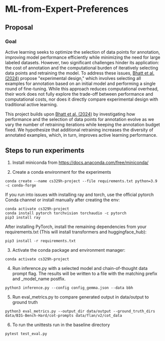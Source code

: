 # ML-from-Expert-Preferences

## Proposal

### Goal
Active learning seeks to optimize the selection of data points for annotation, improving model performance efficiently while minimizing the need for large labeled datasets. However, two significant challenges hinder its application: the cost of annotation and the computational burden of iteratively selecting data points and retraining the model. To address these issues, [Bhatt et al. (2024)](https://arxiv.org/abs/2401.06692v3) propose "experimental design," which involves selecting all examples for annotation based on an initial model and performing a single round of fine-tuning. While this approach reduces computational overhead, their work does not fully explore the trade-off between performance and computational costs, nor does it directly compare experimental design with traditional active learning.

This project builds upon [Bhatt et al. (2024)](https://arxiv.org/abs/2401.06692v3) by investigating how performance and the selection of data points for annotation evolve as we vary the number of retraining iterations while keeping the annotation budget fixed. We hypothesize that additional retraining increases the diversity of annotated examples, which, in turn, improves active learning performance.

## Steps to run experiments

1) Install miniconda from https://docs.anaconda.com/free/miniconda/

2) Create a conda environment for the experiments
```
conda create --name cs329h-project --file requirements.txt python=3.9 -c conda-forge
```

If you run into issues with installing ray and torch, use the official pytorch Conda channel or install manually after creating the env:
```
conda activate cs329h-project
conda install pytorch torchvision torchaudio -c pytorch
pip3 install ray

```

After installing PyTorch, install the remaining dependencies from your requirements.txt (This will install transformers and huggingface_hub):
```
pip3 install -r requirements.txt
```

3) Activate the conda package and environment manager:
```
conda activate cs329h-project
```

4) Run inference.py with a selected model and chain-of-thought data prompt flag. The results will be written to a file with the matching prefix and _model_name postfix.
```
python3 inference.py --config config_gemma.json --data bbh
```

5) Run eval_metrics.py to compare generated output in data/output to ground truth
```
python3 eval_metrics.py --output_dir data/output --ground_truth_dirs data/BIG-Bench-Hard/cot-prompts data/flan/v2/cot_data
```

6) To run the unittests run in the baseline directory
```
pytest test_eval.py
```

